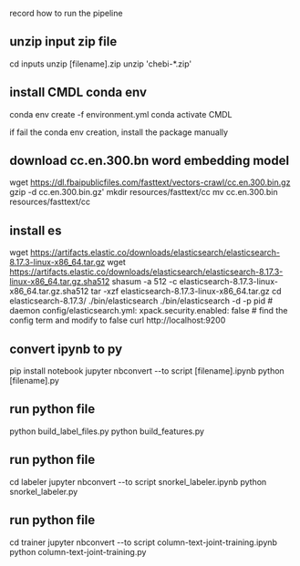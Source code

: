record how to run the pipeline

## unzip input zip file
cd inputs
unzip [filename].zip
unzip 'chebi-*.zip'

## install CMDL conda env
conda env create -f environment.yml
conda activate CMDL

if fail the conda env creation, install the package manually

## download cc.en.300.bn word embedding model
wget https://dl.fbaipublicfiles.com/fasttext/vectors-crawl/cc.en.300.bin.gz
gzip -d cc.en.300.bin.gz'
mkdir resources/fasttext/cc
mv cc.en.300.bin resources/fasttext/cc

## install es
wget https://artifacts.elastic.co/downloads/elasticsearch/elasticsearch-8.17.3-linux-x86_64.tar.gz
wget https://artifacts.elastic.co/downloads/elasticsearch/elasticsearch-8.17.3-linux-x86_64.tar.gz.sha512
shasum -a 512 -c elasticsearch-8.17.3-linux-x86_64.tar.gz.sha512 
tar -xzf elasticsearch-8.17.3-linux-x86_64.tar.gz
cd elasticsearch-8.17.3/ 
./bin/elasticsearch
./bin/elasticsearch -d -p pid # daemon
config/elasticsearch.yml: xpack.security.enabled: false # find the config term and modify to false
curl http://localhost:9200

## convert ipynb to py
pip install notebook
jupyter nbconvert --to script [filename].ipynb
python [filename].py

## run python file
python build_label_files.py
python build_features.py

## run python file
cd labeler
jupyter nbconvert --to script snorkel_labeler.ipynb
python snorkel_labeler.py

## run python file
cd trainer
jupyter nbconvert --to script column-text-joint-training.ipynb
python column-text-joint-training.py
